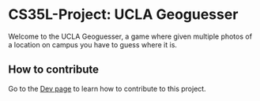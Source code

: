 # CS35L-Project: UCLA Geoguesser

Welcome to the UCLA Geoguesser, a game where given multiple photos of a location on campus you have to guess where it is.

## How to contribute

Go to the [Dev page](./dev.md) to learn how to contribute to this project.
